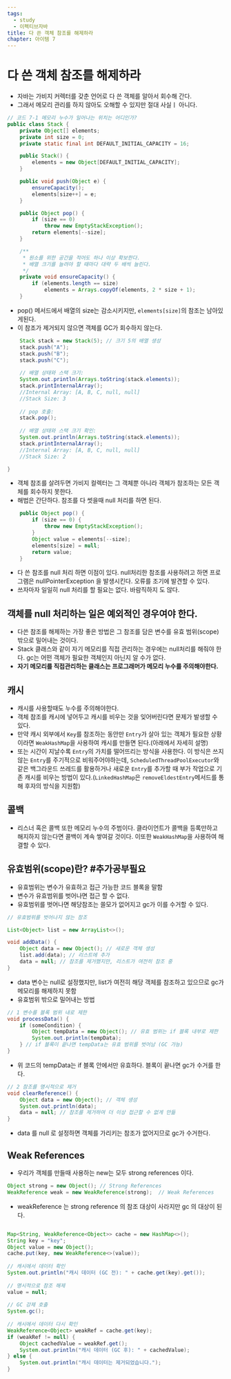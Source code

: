 ```yaml
---
tags:
  - study
  - 이펙티브자바
title: 다 쓴 객체 참조를 해제하라
chapter: 아이템 7
---
```

# 다 쓴 객체 참조를 해제하라

- 자바는 가비지 커렉터를 갖춘 언어로 다 쓴 객체를 알아서 회수해 간다.
- 그래서 메모리 관리를 하지 않아도 오해할 수 있지만 절대 사실ㅣ 아니다.

```java
// 코드 7-1 메모리 누수가 일어나는 위치는 어디인가?
public class Stack {
    private Object[] elements;
    private int size = 0;
    private static final int DEFAULT_INITIAL_CAPACITY = 16;

    public Stack() {
        elements = new Object[DEFAULT_INITIAL_CAPACITY];
    }

    public void push(Object e) {
        ensureCapacity();
        elements[size++] = e;
    }

    public Object pop() {
        if (size == 0)
            throw new EmptyStackException();
        return elements[--size];
    }

    /**
     * 원소를 위한 공간을 적어도 하나 이상 확보한다.
     * 배열 크기를 늘려야 할 때마다 대략 두 배씩 늘린다.
     */
    private void ensureCapacity() {
        if (elements.length == size)
            elements = Arrays.copyOf(elements, 2 * size + 1);
    }
```
- pop() 메서드에서 배열의 size는 감소시키지만, `elements[size]`의 참조는 남아있게된다.
- 이 참조가 제거되지 않으면 객체를 GC가 회수하지 않는다.

```java
    Stack stack = new Stack(5); // 크기 5의 배열 생성  
    stack.push("A");  
    stack.push("B");  
    stack.push("C");  
  
    // 배열 상태와 스택 크기:  
    System.out.println(Arrays.toString(stack.elements)); 
    stack.printInternalArray();  
    //Internal Array: [A, B, C, null, null]
	//Stack Size: 3
  
    // pop 호출:  
    stack.pop();  
  
    // 배열 상태와 스택 크기 확인:  
    System.out.println(Arrays.toString(stack.elements)); 
    stack.printInternalArray();  
    //Internal Array: [A, B, C, null, null]
	//Stack Size: 2

}
```
- 객체 참조를 살려두면 가비지 컬렉터는 그 객체뿐 아니라 객체가 참조하는 모든 객체를 회수하지  못한다.
- 해법은 간단하다. 참조를 다 썻을때 null 처리를 하면 된다.

```java
    public Object pop() {
        if (size == 0) {
            throw new EmptyStackException();
        }
        Object value = elements[--size];
        elements[size] = null;
        return value;
    }
```
- 다 쓴 참조를 null 처리 하면 이점이 있다. null처리한 참조를 사용하려고 하면 프로그램은 nullPointerException 을 발생시킨다. 오류를 조기에 발견할 수 있다.
- 쓰자마자 일일히 null 처리를 할 필요는 없다. 바람직하지 도 않다.

## 객체를 null 처리하는 일은 예외적인 경우여야 한다.
- 다쓴 참조를 해제하는 가장 좋은 방법은 그 참조를 담은 변수를 유효 범위(scope)밖으로 밀어내는 것이다.
- Stack 클래스와 같이 자기 메모리를 직접 관리하는 경우에는 null처리를 해줘야 한다. gc는 어떤 객체가 필요한 객체인지 아닌지 알 수가 없다.
- **자기 메모리를 직접관리하는 클래스는 프로그래머가 메모리 누수를 주의해야한다.**

## 캐시
- 캐시를 사용할때도 누수를 주의해야한다.
- 객체 참조를 캐시에 넣어두고 캐시를 비우는 것을 잊어버린다면 문제가 발생할 수 있다.
- 만약 캐시 외부에서 `Key`를 참조하는 동안만 `Entry`가 살아 있는 객체가 필요한 상황이라면 `WeakHashMap`을 사용하여 캐시를 만들면 된다.(아래에서 자세히 설명)
- 또는 시간이 지날수록 `Entry`의 가치를 떨어뜨리는 방식을 사용한다. 이 방식은 쓰지 않는 `Entry`를 주기적으로 비워주어야하는데, `ScheduledThreadPoolExecutor`와 같은 백그라운드 쓰레드를 활용하거나 새로운 `Entry`를 추가할 때 부가 작업으로 기존 캐시를 비우는 방법이 있다.(`LinkedHashMap`은 `removeEldestEntry`메서드를 통해 후자의 방식을 지원함)
## 콜백
- 리스너 혹은 콜백 또한 메모리 누수의 주범이다. 클라이언트가 콜백을 등록만하고 해지하지 않는다면 콜백이 계속 쌓여갈 것이다. 이또한 `WeakHashMap`을 사용하여 해결할 수 있다.

## 유효범위(scope)란? #추가공부필요 

- 유효범위는 변수가 유효하고 접근 가능한 코드 블록을 말함
- 변수가 유효범위를 벗어나면 접근 할 수 없다.
- 유효범위를 벗어나면 해당참조는 쓸모가 없어지고 gc가 이를 수거할 수 있다.

```java
// 유효범위를 벗어나지 않는 참조

List<Object> list = new ArrayList<>();

void addData() {
    Object data = new Object(); // 새로운 객체 생성
    list.add(data); // 리스트에 추가
    data = null; // 참조를 제거했지만, 리스트가 여전히 참조 중
}

```
- data 변수는 null로 설정했지만, list가 여전히 해당 객체를 참조하고 있으므로 gc가 메모리를 해제하지 못함
- 유효범위 밖으로 밀어내는 방법
```java
// 1 변수를 블록 범위 내로 제한
void processData() {
    if (someCondition) {
        Object tempData = new Object(); // 유효 범위는 if 블록 내부로 제한
        System.out.println(tempData);
    } // if 블록이 끝나면 tempData는 유효 범위를 벗어남 (GC 가능)
}

```
- 위 코드의 tempData는 if 블록 안에서만 유효하다. 블록이 끝나면 gc가 수거를 한다.

```java
// 2 참조를 명시적으로 제거
void clearReference() {
    Object data = new Object(); // 객체 생성
    System.out.println(data);
    data = null; // 참조를 제거하여 더 이상 접근할 수 없게 만듦
}

```
- data 를 null 로 설정하면 객체를 가리키는 참조가 없어지므로 gc가 수거한다.
## Weak References
- 우리가 객체를 만들때 사용하는 new는 모두 strong references 이다.
```java
Object strong = new Object(); // Strong References
WeakReference weak = new WeakReference(strong);  // Weak References
```
- weakReference 는 strong reference 의 참조 대상이 사라지만 gc 의 대상이 된다.

```java

Map<String, WeakReference<Object>> cache = new HashMap<>();  
String key = "key";  
Object value = new Object();  
cache.put(key, new WeakReference<>(value));  
  
// 캐시에서 데이터 확인  
System.out.println("캐시 데이터 (GC 전): " + cache.get(key).get());  
  
// 명시적으로 참조 해제  
value = null;  
  
// GC 강제 호출  
System.gc();  
  
// 캐시에서 데이터 다시 확인  
WeakReference<Object> weakRef = cache.get(key);  
if (weakRef != null) {  
    Object cachedValue = weakRef.get();  
    System.out.println("캐시 데이터 (GC 후): " + cachedValue);  
} else {  
    System.out.println("캐시 데이터는 제거되었습니다.");  
}

```
